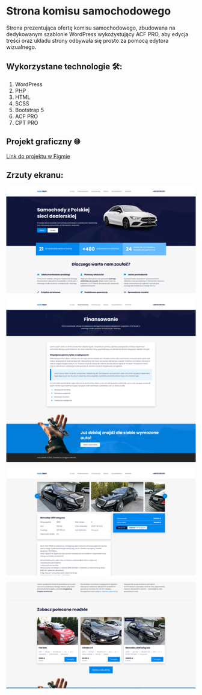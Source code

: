 # Strona komisu samochodowego

Strona prezentująca ofertę komisu samochodowego, zbudowana na dedykowanym szablonie WordPress wykożystujący ACF PRO, aby edycja treści oraz układu strony odbywała się prosto za pomocą edytora wizualnego.

## Wykorzystane technologie 🛠️:

1. WordPress
2. PHP
3. HTML
4. SCSS
5. Bootstrap 5
6. ACF PRO
7. CPT PRO

## Projekt graficzny 🌐

[Link do projektu w Figmie](https://www.figma.com/file/XEn6mCiuxjMnoJvmAhA37I/strona-creative?node-id=0%3A1)

## Zrzuty ekranu:

![](/mockups/start.png?raw=true 'Strona startowa')

![](/mockups/page.png?raw=true 'Strona')

![](/mockups/single.png?raw=true 'Strona z ofertą')

![](/mockups/oferta.png?raw=true 'Archiwum ofert')